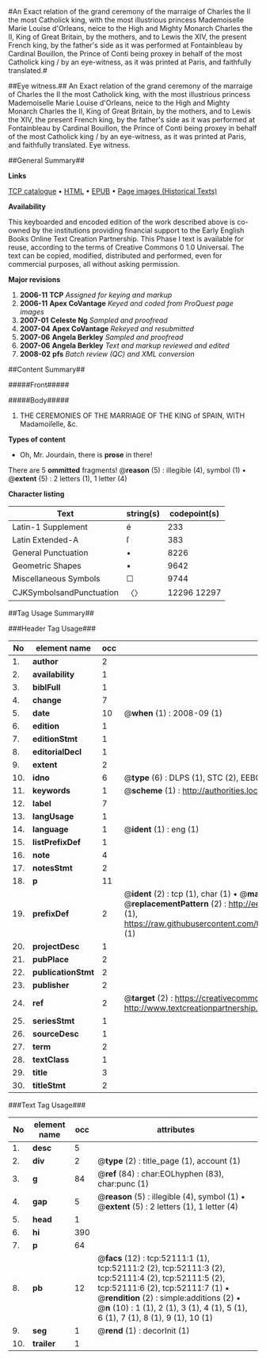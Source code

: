 #An Exact relation of the grand ceremony of the marraige of Charles the II the most Catholick king, with the most illustrious princess Mademoiselle Marie Louise d'Orleans, neice to the High and Mighty Monarch Charles the II, King of Great Britain, by the mothers, and to Lewis the XIV, the present French king, by the father's side as it was performed at Fontainbleau by Cardinal Bouillon, the Prince of Conti being proxey in behalf of the most Catholick king / by an eye-witness, as it was printed at Paris, and faithfully translated.#

##Eye witness.##
An Exact relation of the grand ceremony of the marraige of Charles the II the most Catholick king, with the most illustrious princess Mademoiselle Marie Louise d'Orleans, neice to the High and Mighty Monarch Charles the II, King of Great Britain, by the mothers, and to Lewis the XIV, the present French king, by the father's side as it was performed at Fontainbleau by Cardinal Bouillon, the Prince of Conti being proxey in behalf of the most Catholick king / by an eye-witness, as it was printed at Paris, and faithfully translated.
Eye witness.

##General Summary##

**Links**

[TCP catalogue](http://www.ota.ox.ac.uk/tcp/)  • 
[HTML](http://tei.it.ox.ac.uk/tcp/Texts-HTML/free/A38/A38954.html)  • 
[EPUB](http://tei.it.ox.ac.uk/tcp/Texts-EPUB/free/A38/A38954.epub) • 
[Page images (Historical Texts)](https://data.historicaltexts.jisc.ac.uk/view?pubId=eebo-11996512e&pageId=eebo-11996512e-52111-1)

**Availability**

This keyboarded and encoded edition of the
	       work described above is co-owned by the institutions
	       providing financial support to the Early English Books
	       Online Text Creation Partnership. This Phase I text is
	       available for reuse, according to the terms of Creative
	       Commons 0 1.0 Universal. The text can be copied,
	       modified, distributed and performed, even for
	       commercial purposes, all without asking permission.

**Major revisions**

1. __2006-11__ __TCP__ *Assigned for keying and markup*
1. __2006-11__ __Apex CoVantage__ *Keyed and coded from ProQuest page images*
1. __2007-01__ __Celeste Ng__ *Sampled and proofread*
1. __2007-04__ __Apex CoVantage__ *Rekeyed and resubmitted*
1. __2007-06__ __Angela Berkley__ *Sampled and proofread*
1. __2007-06__ __Angela Berkley__ *Text and markup reviewed and edited*
1. __2008-02__ __pfs__ *Batch review (QC) and XML conversion*

##Content Summary##

#####Front#####

#####Body#####

1. THE CEREMONIES OF THE MARRIAGE OF THE KING of SPAIN, WITH Madamoiſelle, &c.

**Types of content**

  * Oh, Mr. Jourdain, there is **prose** in there!

There are 5 **ommitted** fragments! 
 @__reason__ (5) : illegible (4), symbol (1)  •  @__extent__ (5) : 2 letters (1), 1 letter (4)

**Character listing**


|Text|string(s)|codepoint(s)|
|---|---|---|
|Latin-1 Supplement|é|233|
|Latin Extended-A|ſ|383|
|General Punctuation|•|8226|
|Geometric Shapes|▪|9642|
|Miscellaneous Symbols|☐|9744|
|CJKSymbolsandPunctuation|〈〉|12296 12297|

##Tag Usage Summary##

###Header Tag Usage###

|No|element name|occ|attributes|
|---|---|---|---|
|1.|__author__|2||
|2.|__availability__|1||
|3.|__biblFull__|1||
|4.|__change__|7||
|5.|__date__|10| @__when__ (1) : 2008-09 (1)|
|6.|__edition__|1||
|7.|__editionStmt__|1||
|8.|__editorialDecl__|1||
|9.|__extent__|2||
|10.|__idno__|6| @__type__ (6) : DLPS (1), STC (2), EEBO-CITATION (1), OCLC (1), VID (1)|
|11.|__keywords__|1| @__scheme__ (1) : http://authorities.loc.gov/ (1)|
|12.|__label__|7||
|13.|__langUsage__|1||
|14.|__language__|1| @__ident__ (1) : eng (1)|
|15.|__listPrefixDef__|1||
|16.|__note__|4||
|17.|__notesStmt__|2||
|18.|__p__|11||
|19.|__prefixDef__|2| @__ident__ (2) : tcp (1), char (1)  •  @__matchPattern__ (2) : ([0-9\-]+):([0-9IVX]+) (1), (.+) (1)  •  @__replacementPattern__ (2) : http://eebo.chadwyck.com/downloadtiff?vid=$1&page=$2 (1), https://raw.githubusercontent.com/textcreationpartnership/Texts/master/tcpchars.xml#$1 (1)|
|20.|__projectDesc__|1||
|21.|__pubPlace__|2||
|22.|__publicationStmt__|2||
|23.|__publisher__|2||
|24.|__ref__|2| @__target__ (2) : https://creativecommons.org/publicdomain/zero/1.0/ (1), http://www.textcreationpartnership.org/docs/. (1)|
|25.|__seriesStmt__|1||
|26.|__sourceDesc__|1||
|27.|__term__|2||
|28.|__textClass__|1||
|29.|__title__|3||
|30.|__titleStmt__|2||


###Text Tag Usage###

|No|element name|occ|attributes|
|---|---|---|---|
|1.|__desc__|5||
|2.|__div__|2| @__type__ (2) : title_page (1), account (1)|
|3.|__g__|84| @__ref__ (84) : char:EOLhyphen (83), char:punc (1)|
|4.|__gap__|5| @__reason__ (5) : illegible (4), symbol (1)  •  @__extent__ (5) : 2 letters (1), 1 letter (4)|
|5.|__head__|1||
|6.|__hi__|390||
|7.|__p__|64||
|8.|__pb__|12| @__facs__ (12) : tcp:52111:1 (1), tcp:52111:2 (2), tcp:52111:3 (2), tcp:52111:4 (2), tcp:52111:5 (2), tcp:52111:6 (2), tcp:52111:7 (1)  •  @__rendition__ (2) : simple:additions (2)  •  @__n__ (10) : 1 (1), 2 (1), 3 (1), 4 (1), 5 (1), 6 (1), 7 (1), 8 (1), 9 (1), 10 (1)|
|9.|__seg__|1| @__rend__ (1) : decorInit (1)|
|10.|__trailer__|1||
